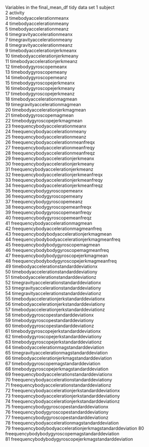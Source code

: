  Variables in the final_mean_df tidy data set
 1 subject                                               
 2 activity                                              
 3 timebodyaccelerationmeanx                             
 4 timebodyaccelerationmeany                             
 5 timebodyaccelerationmeanz                             
 6 timegravityaccelerationmeanx                          
 7 timegravityaccelerationmeany                          
 8 timegravityaccelerationmeanz                          
 9 timebodyaccelerationjerkmeanx                         
10 timebodyaccelerationjerkmeany                         
11 timebodyaccelerationjerkmeanz                         
12 timebodygyroscopemeanx                                
13 timebodygyroscopemeany                                
14 timebodygyroscopemeanz                                
15 timebodygyroscopejerkmeanx                            
16 timebodygyroscopejerkmeany                            
17 timebodygyroscopejerkmeanz                            
18 timebodyaccelerationmagmean                           
19 timegravityaccelerationmagmean                        
20 timebodyaccelerationjerkmagmean                       
21 timebodygyroscopemagmean                              
22 timebodygyroscopejerkmagmean                          
23 freequencybodyaccelerationmeanx                       
24 freequencybodyaccelerationmeany                       
25 freequencybodyaccelerationmeanz                       
26 freequencybodyaccelerationmeanfreqx                   
27 freequencybodyaccelerationmeanfreqy                   
28 freequencybodyaccelerationmeanfreqz                   
29 freequencybodyaccelerationjerkmeanx                   
30 freequencybodyaccelerationjerkmeany                   
31 freequencybodyaccelerationjerkmeanz                   
32 freequencybodyaccelerationjerkmeanfreqx               
33 freequencybodyaccelerationjerkmeanfreqy               
34 freequencybodyaccelerationjerkmeanfreqz               
35 freequencybodygyroscopemeanx                          
36 freequencybodygyroscopemeany                          
37 freequencybodygyroscopemeanz                          
38 freequencybodygyroscopemeanfreqx                      
39 freequencybodygyroscopemeanfreqy                      
40 freequencybodygyroscopemeanfreqz                      
41 freequencybodyaccelerationmagmean                     
42 freequencybodyaccelerationmagmeanfreq                 
43 freequencybodybodyaccelerationjerkmagmean             
44 freequencybodybodyaccelerationjerkmagmeanfreq         
45 freequencybodybodygyroscopemagmean                    
46 freequencybodybodygyroscopemagmeanfreq                
47 freequencybodybodygyroscopejerkmagmean                
48 freequencybodybodygyroscopejerkmagmeanfreq            
49 timebodyaccelerationstandarddeviationx                
50 timebodyaccelerationstandarddeviationy                
51 timebodyaccelerationstandarddeviationz                
52 timegravityaccelerationstandarddeviationx             
53 timegravityaccelerationstandarddeviationy             
54 timegravityaccelerationstandarddeviationz             
55 timebodyaccelerationjerkstandarddeviationx            
56 timebodyaccelerationjerkstandarddeviationy            
57 timebodyaccelerationjerkstandarddeviationz            
58 timebodygyroscopestandarddeviationx                   
59 timebodygyroscopestandarddeviationy                   
60 timebodygyroscopestandarddeviationz                   
61 timebodygyroscopejerkstandarddeviationx               
62 timebodygyroscopejerkstandarddeviationy               
63 timebodygyroscopejerkstandarddeviationz               
64 timebodyaccelerationmagstandarddeviation              
65 timegravityaccelerationmagstandarddeviation           
66 timebodyaccelerationjerkmagstandarddeviation          
67 timebodygyroscopemagstandarddeviation                 
68 timebodygyroscopejerkmagstandarddeviation             
69 freequencybodyaccelerationstandarddeviationx          
70 freequencybodyaccelerationstandarddeviationy          
71 freequencybodyaccelerationstandarddeviationz          
72 freequencybodyaccelerationjerkstandarddeviationx      
73 freequencybodyaccelerationjerkstandarddeviationy      
74 freequencybodyaccelerationjerkstandarddeviationz      
75 freequencybodygyroscopestandarddeviationx             
76 freequencybodygyroscopestandarddeviationy             
77 freequencybodygyroscopestandarddeviationz             
78 freequencybodyaccelerationmagstandarddeviation        
79 freequencybodybodyaccelerationjerkmagstandarddeviation
80 freequencybodybodygyroscopemagstandarddeviation       
81 freequencybodybodygyroscopejerkmagstandarddeviation   

